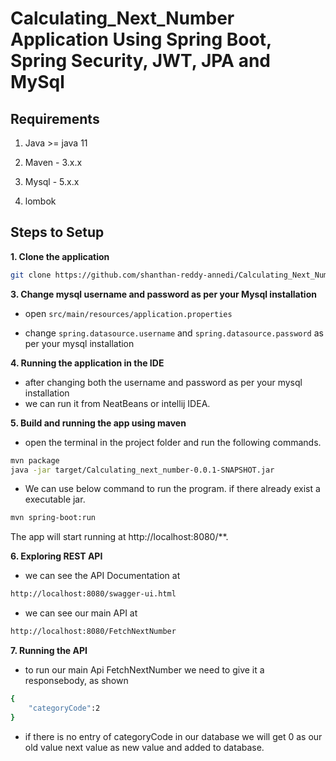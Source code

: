 # Calculating_Next_Number Application Using Spring Boot, Spring Security, JWT, JPA and MySql

## Requirements

1. Java >= java 11

2. Maven - 3.x.x

3. Mysql - 5.x.x

4. lombok

## Steps to Setup

**1. Clone the application**

```bash
git clone https://github.com/shanthan-reddy-annedi/Calculating_Next_Number.git
```

**3. Change mysql username and password as per your Mysql installation**

+ open `src/main/resources/application.properties`

+ change `spring.datasource.username` and `spring.datasource.password` as per your mysql installation

**4. Running the application in the IDE**

+ after changing both the username and password as per your mysql installation
+ we can run it from NeatBeans or intellij IDEA.

**5. Build and running the app using maven**

+ open the terminal in the project folder and run the following commands.

```bash
mvn package
java -jar target/Calculating_next_number-0.0.1-SNAPSHOT.jar
```

+ We can use below command to run the program. if there already exist a executable jar.

```bash
mvn spring-boot:run
```

The app will start running at http://localhost:8080/**.

**6. Exploring REST API**

+ we can see the API Documentation at
```bash
http://localhost:8080/swagger-ui.html
```
+ we can see our main API at
```bash
http://localhost:8080/FetchNextNumber 
```
**7. Running the API**
+ to run our main Api FetchNextNumber we need to give it a responsebody, as shown
```bash
{
    "categoryCode":2
} 
```
+ if there is no entry of categoryCode in our database we will get 0 as our old value next value as new value and added to database.
